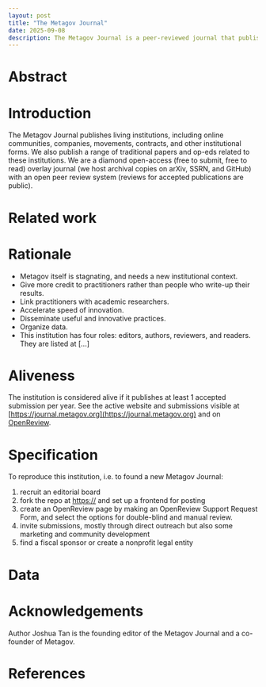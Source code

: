 ```yaml
---
layout: post
title: "The Metagov Journal"
date: 2025-09-08
description: The Metagov Journal is a peer-reviewed journal that publishes living institutions.
---
```

# Abstract

# Introduction
<!--Please clearly communicate why someone else should care about this institution, e.g. because it is novel or important.-->
The Metagov Journal publishes living institutions, including  online communities, companies, movements, contracts, and other institutional forms. We also publish a range of traditional papers and op-eds related to these institutions. We are a diamond open-access (free to submit, free to read) overlay journal (we host archival copies on arXiv, SSRN, and GitHub) with an open peer review system (reviews for accepted publications are public).

# Related work
<!--Please describe other similar institutions, especially those that inspired by design or evolution of this one.-->

# Rationale
- Metagov itself is stagnating, and needs a new institutional context.
- Give more credit to practitioners rather than people who write-up their results.
- Link practitioners with academic researchers.
- Accelerate speed of innovation.
- Disseminate useful and innovative practices.
- Organize data.
- This institution has four roles: editors, authors, reviewers, and readers. They are listed at [...]

# Aliveness
<!--A simple test of aliveness.-->
The institution is considered alive if it publishes at least 1 accepted submission per year.
See the active website and submissions visible at [https://journal.metagov.org](https://journal.metagov.org) and on [OpenReview](https://journal.metagov.org). 

# Specification
<!--Details to reproduce this institution.-->
To reproduce this institution, i.e. to found a new Metagov Journal:
1. recruit an editorial board
2. fork the repo at [https://](https://github.com/metagov/journal) and set up a frontend for posting
3. create an OpenReview page by making an OpenReview Support Request Form, and select the options for double-blind and manual review.
4. invite submissions, mostly through direct outreach but also some marketing and community development
5. find a fiscal sponsor or create a nonprofit legal entity

# Data
<!--Where to find active data related to the institution.-->

# Acknowledgements
<!--In addition to typical acknowledgements, please also declare your relationship to the institution.-->
Author Joshua Tan is the founding editor of the Metagov Journal and a co-founder of Metagov.

# References
<!--Please use Science style.-->
